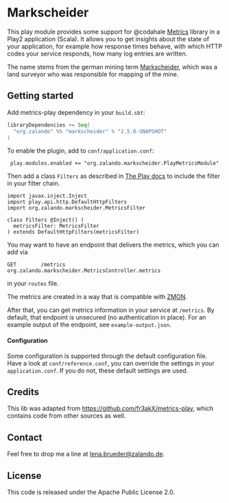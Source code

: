 # Markscheider

This play module provides some support for @codahale [Metrics](https://dropwizard.github.io/metrics/3.1.0/) library in a Play2 application (Scala).
It allows you to get insights about the state of your application, for example how response times behave, with which HTTP codes your service responds,
how many log entries are written.

The name stems from the german mining term [Markscheider](https://de.wikipedia.org/wiki/Markscheider), which was a land surveyor who was responsible
for mapping of the mine.

## Getting started

Add metrics-play dependency in your `build.sbt`:

```scala
libraryDependencies += Seq(
  "org.zalando" %% "markscheider" % "2.5.0-SNAPSHOT"
)
```

To enable the plugin, add to `conf/application.conf`:

     play.modules.enabled += "org.zalando.markscheider.PlayMetricsModule"

Then add a class `Filters` as described in [The Play docs](https://www.playframework.com/documentation/2.5.x/ScalaHttpFilters) to
include the filter in your filter chain.

```tut:silent
import javax.inject.Inject
import play.api.http.DefaultHttpFilters
import org.zalando.markscheider.MetricsFilter

class Filters @Inject() (
  metricsFilter: MetricsFilter
) extends DefaultHttpFilters(metricsFilter)
```

You may want to have an endpoint that delivers the metrics, which you can add via

    GET        /metrics                        org.zalando.markscheider.MetricsController.metrics

in your `routes` file.

The metrics are created in a way that is compatible with [ZMON](https://github.com/zalando/zmon).

After that, you can get metrics information in your service at `/metrics`. By default, that endpoint is unsecured (no authentication in place).
For an example output of the endpoint, see `example-output.json`.

     
#### Configuration
Some configuration is supported through the default configuration file. Have a look at `conf/reference.conf`, you can override
the settings in your `application.conf`. If you do not, these default settings are used.

## Credits
This lib was adapted from https://github.com/fr3akX/metrics-play, which contains code from other sources as well.

## Contact
Feel free to drop me a line at lena.brueder@zalando.de.

## License
This code is released under the Apache Public License 2.0.
